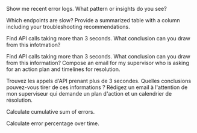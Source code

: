 Show me recent error logs. What pattern or insights do you see?

Which endpoints are slow? Provide a summarized table with a column including your troubleshooting recommendations.

Find API calls taking more than 3 seconds. What conclusion can you draw from this infotmation? 

Find API calls taking more than 3 seconds. What conclusion can you draw from this information? Compose an email for my supervisor who is asking for an action plan and timelines for resolution.

Trouvez les appels d'API prenant plus de 3 secondes. Quelles conclusions pouvez-vous tirer de ces informations ? Rédigez un email à l'attention de mon superviseur qui demande un plan d'action et un calendrier de résolution.

Calculate cumulative sum of errors.

Calculate error percentage over time.